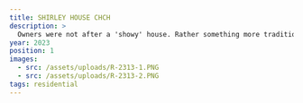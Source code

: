 ```yaml
---
title: SHIRLEY HOUSE CHCH
description: >
  Owners were not after a 'showy' house. Rather something more traditional and robust
year: 2023
position: 1
images:
  - src: /assets/uploads/R-2313-1.PNG
  - src: /assets/uploads/R-2313-2.PNG
tags: residential
---
```





